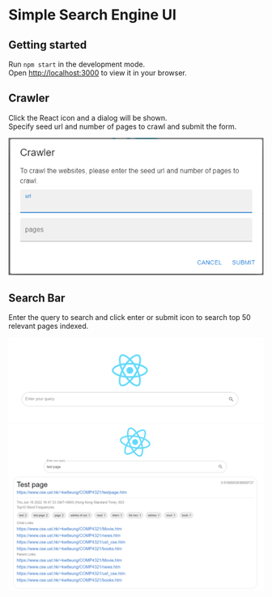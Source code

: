 # Simple Search Engine UI

## Getting started

Run `npm start` in the development mode.  
Open [http://localhost:3000](http://localhost:3000) to view it in your browser.

## Crawler

Click the React icon and a dialog will be shown.  
Specify seed url and number of pages to crawl and submit the form.

![crawler dialog](img/crawler.png)

## Search Bar

Enter the query to search and click enter or submit icon to search top 50 relevant pages indexed.

![search bar](img/searchBar.png)
![search result](img/searchResult.png)
